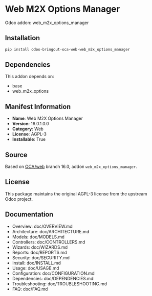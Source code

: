 # Web M2X Options Manager

Odoo addon: web_m2x_options_manager

## Installation

```bash
pip install odoo-bringout-oca-web-web_m2x_options_manager
```

## Dependencies

This addon depends on:
- base
- web_m2x_options

## Manifest Information

- **Name**: Web M2X Options Manager
- **Version**: 16.0.1.0.0
- **Category**: Web
- **License**: AGPL-3
- **Installable**: True

## Source

Based on [OCA/web](https://github.com/OCA/web) branch 16.0, addon `web_m2x_options_manager`.

## License

This package maintains the original AGPL-3 license from the upstream Odoo project.

## Documentation

- Overview: doc/OVERVIEW.md
- Architecture: doc/ARCHITECTURE.md
- Models: doc/MODELS.md
- Controllers: doc/CONTROLLERS.md
- Wizards: doc/WIZARDS.md
- Reports: doc/REPORTS.md
- Security: doc/SECURITY.md
- Install: doc/INSTALL.md
- Usage: doc/USAGE.md
- Configuration: doc/CONFIGURATION.md
- Dependencies: doc/DEPENDENCIES.md
- Troubleshooting: doc/TROUBLESHOOTING.md
- FAQ: doc/FAQ.md
